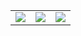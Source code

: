 <table align="center" width="100%">
    <td align="center">
        <img src="https://github-readme-stats.vercel.app/api/top-langs/?username=lvruichen&layout=compact&title_color=007bff&text_color=e7e7e7&icon_color=007bff&bg_color=171c28">
    </td>
    <td align="center">
        <img src="https://github-readme-stats.vercel.app/api?username=lvruichen&show_icons=true&hide_title=truelayout=compact&title_color=007bff&text_color=e7e7e7&icon_color=007bff&bg_color=171c28">
          </td>
    <td align="center">
      <img src="https://github-readme-streak-stats.herokuapp.com/?user=lvruichen&theme=radical">
    </td>
  </tr>
</table>
